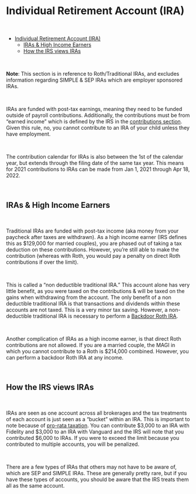 # Individual Retirement Account (IRA)

&nbsp;

- [Individual Retirement Account (IRA)](#individual-retirement-account-ira)
  - [IRAs & High Income Earners](#iras--high-income-earners)
  - [How the IRS views IRAs](#how-the-irs-views-iras)

&nbsp;

**Note**: This section is in reference to Roth/Traditional IRAs, and excludes information regarding SIMPLE & SEP IRAs which are employer sponsored IRAs.

&nbsp;

IRAs are funded with post-tax earnings, meaning they need to be funded outside of payroll contributions. Additionally, the contributions must be from “earned income” which is defined by the IRS in the [contributions section](https://www.irs.gov/taxtopics/tc451). Given this rule, no, you cannot contribute to an IRA of your child unless they have employment.

&nbsp;

The contribution calendar for IRAs is also between the 1st of the calendar year, but extends through the filing date of the same tax year. This means for 2021 contributions to IRAs can be made from Jan 1, 2021 through Apr 18, 2022.

&nbsp;

## IRAs & High Income Earners

&nbsp;

Traditional IRAs are funded with post-tax income (aka money from your paycheck after taxes are withdrawn). As a high income earner (IRS defines this as $129,000 for married couples), you are phased out of taking a tax deduction on these contributions. However, you’re still able to make the contribution (whereas with Roth, you would pay a penalty on direct Roth contributions if over the limit).

&nbsp;

This is called a “non deductible traditional IRA.” This account alone has very little benefit, as you were taxed on the contributions & will be taxed on the gains when withdrawing from the account. The only benefit of a non deductible traditional IRA is that transactions and dividends within these accounts are not taxed. This is a very minor tax saving. However, a non-deductible traditional IRA is necessary to perform a [Backdoor Roth IRA](/tax-advantaged-accounts/ira/backdoor-roth-ira).

&nbsp;

Another complication of IRAs as a high income earner, is that direct Roth contributions are not allowed. If you are a married couple, the MAGI in which you cannot contribute to a Roth is $214,000 combined. However, you can perform a backdoor Roth IRA at any income.

&nbsp;

## How the IRS views IRAs

&nbsp;

IRAs are seen as one account across all brokerages and the tax treatments of each account is just seen as a “bucket” within an IRA. This is important to note because of [pro-rata taxation](/tax-advantaged-accounts/ira/backdoor-roth-ira#pro-rata-taxation). You can contribute $3,000 to an IRA with Fidelity and $3,000 to an IRA with Vanguard and the IRS will note that you contributed $6,000 to IRAs. If you were to exceed the limit because you contributed to multiple accounts, you will be penalized.

&nbsp;

There are a few types of IRAs that others may not have to be aware of, which are SEP and SIMPLE IRAs. These are generally pretty rare, but if you have these types of accounts, you should be aware that the IRS treats them all as the same account.


